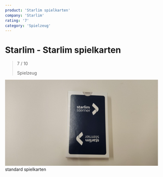 ```yaml
---
product: 'Starlim spielkarten'
company: 'Starlim'
rating: '7'
category: 'Spielzeug'
---
```


# Starlim - Starlim spielkarten
>
> 7 / 10
>
> Spielzeug

![Starlim spielkarten](assets\starlim-starlim-spielkarten-9714f4a2-a562-40d1-983d-018a2bda738f.jpg)
standard spielkarten

